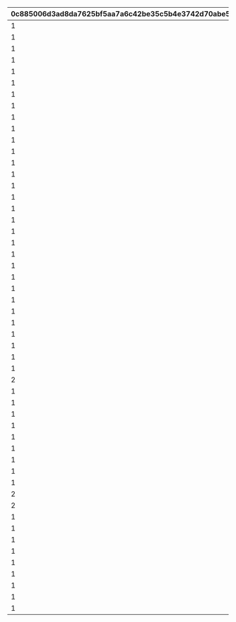 |0c885006d3ad8da7625bf5aa7a6c42be35c5b4e3742d70abe510283748071deb|1b4cd24ec2a9fbf41b05d55830a540d2abf09b7e40d56d17555872dc1667d440|7522710676e3674f5e476a5227f159b992a6f0c05e40577bee4b7f9934389696|1723683b04231f6999e79a83befcc4d6cd896eb1ac00b75bc8be55a9d79f3d8f|d63dc8fd643169e01f2e809c2694841bf9a2c46b0ab8234ca6738df2fbf8afb0|1b47c47912eeea29995581c9b60b20c63a5c4721a37745f81018593ed57777de|2f46f41e8aecaa70e2ca7b88208a7fd436e551bb944e82452ec98b71e2adace7|54fe891f867d01c139c2aa5f799b61a179fd73f7c0abebbb7225857cfd4ccc46|56f3372436654cd9acefae2c806258fc500107054a6a3b33b2f36c25e5be6531|8bff030fae3a99e7f72003973b469091b837dd1b770c0d140f265ce375ebd702|ca28490943f286a03ee7faaf7789652cab6ef891f2e08b33934d78fb53564f49|1e291960c973d291cd7d6eed335ac252b37290b654e65830aeb14bd4c6963d55|2b1e77e7989d141b187dc5b9ae0dbbf3a6fae63a7684314c6cbd59e95b564342|93eb751ea051ddf608062b1e50a13d4b1bd4ccf8925beecdae1bbefe046de1bf|f218e776c42e4951151eede60381b0ce6871a46c83f98cb837ac556e619cf5c8|
| --- | --- | --- | --- | --- | --- | --- | --- | --- | --- | --- | --- | --- | --- | --- |
|1|0|7|0|0|1|0|0|40001|1|2001|0|20011|2|20012|
|1|0|7|0|0|1|0|0|40001|1|2002|0|20021|2|20022|
|1|0|7|0|0|1|0|0|40001|1|2003|0|20031|2|20032|
|1|0|7|0|0|1|0|0|40001|1|2004|0|20041|2|20042|
|1|0|7|0|0|1|0|0|40001|1|2005|0|20051|2|20052|
|1|0|7|0|0|1|0|0|40001|1|2006|0|20061|2|20062|
|1|0|7|0|0|1|0|0|40001|1|2007|0|20071|2|20072|
|1|0|7|0|0|1|0|0|40001|1|2008|0|20081|2|20082|
|1|0|7|0|0|1|0|0|40001|1|2009|0|20091|2|20092|
|1|0|7|0|0|1|0|0|40001|1|2010|0|20101|2|20102|
|1|0|7|0|0|1|0|0|40001|1|2011|0|20111|2|20112|
|1|0|7|0|0|1|0|0|40001|1|2012|0|20121|2|20122|
|1|0|7|0|0|1|0|0|40001|1|2013|0|20131|2|20132|
|1|0|7|0|0|1|0|0|40001|1|2014|0|20141|2|20142|
|1|0|7|0|0|1|0|0|40001|1|2015|0|20151|2|20152|
|1|0|7|0|0|1|0|0|40001|1|2016|0|20161|2|20162|
|1|0|7|0|0|1|0|0|40001|1|2017|0|20171|2|20172|
|1|0|7|0|0|1|0|0|40001|1|2018|0|20181|2|20182|
|1|0|7|0|0|1|0|0|40001|1|2019|0|20191|2|20192|
|1|0|7|0|0|1|0|0|40001|1|2020|0|20201|2|20202|
|1|0|7|0|0|1|0|0|40001|1|2021|0|20211|2|20212|
|1|0|7|0|0|1|0|0|40001|1|2022|0|20221|2|20222|
|1|0|7|0|0|1|0|0|40001|1|2023|0|20231|2|20232|
|1|0|7|0|0|1|0|0|40001|1|2024|0|20241|2|20242|
|1|0|7|0|0|1|0|0|40001|1|2025|0|20251|2|20252|
|1|0|7|0|0|1|0|0|40001|1|2026|0|20261|2|20262|
|1|0|7|0|0|1|0|0|40001|1|2027|0|20271|2|20272|
|1|0|7|0|0|1|0|0|40001|1|2028|0|20281|2|20282|
|1|0|7|40|0|1|0|0|40001|1|3001|0|30011|1|30012|
|1|0|7|40|0|1|0|0|40001|5|3002|0|30021|1|30022|
|1|0|7|40|0|1|0|0|40001|6|3003|0|30031|1|30032|
|2|0|0|-58|0|1|0|0|40001|6|3004|0|30041|1|30042|
|1|0|-20|-42|0|1|0|0|40001|1|3005|0|30051|1|30052|
|1|0|-20|-42|0|1|0|0|40001|5|3006|0|30061|1|30062|
|1|0|40|0|0|1|0|0|40001|1|3007|0|30071|1|30072|
|1|0|40|0|0|1|0|0|40001|5|3008|0|30081|1|30082|
|1|0|40|0|0|1|0|0|40001|6|3009|0|30091|1|30092|
|1|0|0|0|0|2|0|0|40001|1|4001|0|40011|1|40012|
|1|0|0|0|0|2|0|0|40001|5|4002|0|40021|1|40022|
|1|0|0|0|0|2|0|0|40001|1|4005|0|40051|1|40052|
|1|0|0|0|0|2|0|0|40001|5|4006|0|40061|1|40062|
|2|0|0|0|0|2|0|0|40001|6|4007|0|40071|1|40072|
|2|0|0|0|0|2|0|0|40004|6|4009|0|40091|1|40092|
|1|0|0|0|0|2|0|0|40004|1|4010|0|40101|1|40102|
|1|0|0|0|0|2|0|0|40004|5|4011|0|40111|1|40112|
|1|0|0|0|0|2|0|0|40001|6|4012|0|40121|1|40122|
|1|0|0|0|0|2|0|0|40004|1|4013|0|40131|1|40132|
|1|0|0|0|0|2|0|0|40004|5|4014|0|40141|1|40142|
|1|0|0|0|0|2|0|0|40001|6|4015|0|40151|1|40152|
|1|0|0|0|0|2|0|0|40004|1|4016|0|40161|1|40162|
|1|0|0|0|0|2|0|0|40004|5|4017|0|40171|1|40172|
|1|0|0|0|0|2|0|0|40001|6|4018|0|40181|1|40182|